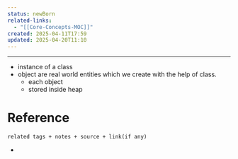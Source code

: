 ```yaml
---
status: newBorn
related-links:
  - "[[Core-Concepts-MOC]]"
created: 2025-04-11T17:59
updated: 2025-04-20T11:10
---
```

---

- instance of a class
- object are real world entities which we create with the help of class.
	- each object 
	- stored inside heap



# Reference
`related tags + notes + source + link(if any)`
 

- 